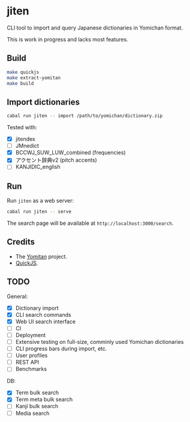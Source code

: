 # jiten

CLI tool to import and query Japanese dictionaries in Yomichan format.

This is work in progress and lacks most features.

## Build

```sh
make quickjs
make extract-yomitan
make build
```

## Import dictionaries

```sh
cabal run jiten -- import /path/to/yomichan/dictionary.zip
```

Tested with:

- [x] jitendex
- [ ] JMnedict
- [x] BCCWJ_SUW_LUW_combined (frequencies)
- [x] アクセント辞典v2 (pitch accents)
- [ ] KANJIDIC_english

## Run

Run `jiten` as a web server:

```sh
cabal run jiten -- serve
```

The search page will be available at `http://localhost:3000/search`.

## Credits

- The [Yomitan](https://github.com/yomidevs/yomitan/) project.
- [QuickJS](https://github.com/bellard/quickjs).

## TODO

General:

- [x] Dictionary import
- [x] CLI search commands
- [x] Web UI search interface
- [ ] CI
- [ ] Deployment
- [ ] Extensive testing on full-size, comminly used Yomichan dictionaries
- [ ] CLI progress bars during import, etc.
- [ ] User profiles
- [ ] REST API
- [ ] Benchmarks

DB:

- [x] Term bulk search
- [x] Term meta bulk search
- [ ] Kanji bulk search
- [ ] Media search
